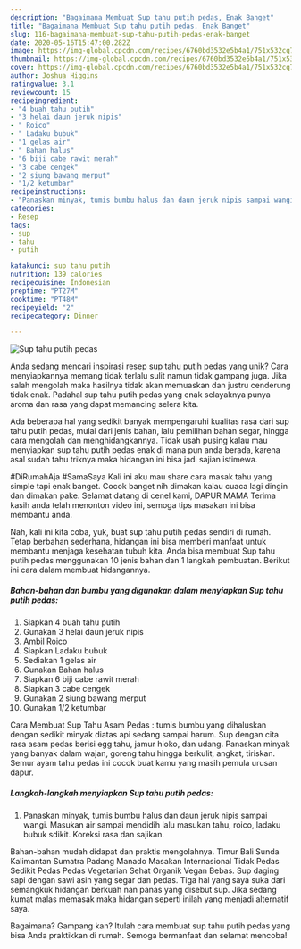 ```yaml
---
description: "Bagaimana Membuat Sup tahu putih pedas, Enak Banget"
title: "Bagaimana Membuat Sup tahu putih pedas, Enak Banget"
slug: 116-bagaimana-membuat-sup-tahu-putih-pedas-enak-banget
date: 2020-05-16T15:47:00.282Z
image: https://img-global.cpcdn.com/recipes/6760bd3532e5b4a1/751x532cq70/sup-tahu-putih-pedas-foto-resep-utama.jpg
thumbnail: https://img-global.cpcdn.com/recipes/6760bd3532e5b4a1/751x532cq70/sup-tahu-putih-pedas-foto-resep-utama.jpg
cover: https://img-global.cpcdn.com/recipes/6760bd3532e5b4a1/751x532cq70/sup-tahu-putih-pedas-foto-resep-utama.jpg
author: Joshua Higgins
ratingvalue: 3.1
reviewcount: 15
recipeingredient:
- "4 buah tahu putih"
- "3 helai daun jeruk nipis"
- " Roico"
- " Ladaku bubuk"
- "1 gelas air"
- " Bahan halus"
- "6 biji cabe rawit merah"
- "3 cabe cengek"
- "2 siung bawang merput"
- "1/2 ketumbar"
recipeinstructions:
- "Panaskan minyak, tumis bumbu halus dan daun jeruk nipis sampai wangi. Masukan air sampai mendidih lalu masukan tahu, roico, ladaku bubuk sdikit. Koreksi rasa dan sajikan."
categories:
- Resep
tags:
- sup
- tahu
- putih

katakunci: sup tahu putih 
nutrition: 139 calories
recipecuisine: Indonesian
preptime: "PT27M"
cooktime: "PT48M"
recipeyield: "2"
recipecategory: Dinner

---
```



![Sup tahu putih pedas](https://img-global.cpcdn.com/recipes/6760bd3532e5b4a1/751x532cq70/sup-tahu-putih-pedas-foto-resep-utama.jpg)

Anda sedang mencari inspirasi resep sup tahu putih pedas yang unik? Cara menyiapkannya memang tidak terlalu sulit namun tidak gampang juga. Jika salah mengolah maka hasilnya tidak akan memuaskan dan justru cenderung tidak enak. Padahal sup tahu putih pedas yang enak selayaknya punya aroma dan rasa yang dapat memancing selera kita.

Ada beberapa hal yang sedikit banyak mempengaruhi kualitas rasa dari sup tahu putih pedas, mulai dari jenis bahan, lalu pemilihan bahan segar, hingga cara mengolah dan menghidangkannya. Tidak usah pusing kalau mau menyiapkan sup tahu putih pedas enak di mana pun anda berada, karena asal sudah tahu triknya maka hidangan ini bisa jadi sajian istimewa.

#DiRumahAja #SamaSaya Kali ini aku mau share cara masak tahu yang simple tapi enak banget. Cocok banget nih dimakan kalau cuaca lagi dingin dan dimakan pake. Selamat datang di cenel kami, DAPUR MAMA Terima kasih anda telah menonton video ini, semoga tips masakan ini bisa membantu anda.


Nah, kali ini kita coba, yuk, buat sup tahu putih pedas sendiri di rumah. Tetap berbahan sederhana, hidangan ini bisa memberi manfaat untuk membantu menjaga kesehatan tubuh kita. Anda bisa membuat Sup tahu putih pedas menggunakan 10 jenis bahan dan 1 langkah pembuatan. Berikut ini cara dalam membuat hidangannya.

<!--inarticleads1-->

##### Bahan-bahan dan bumbu yang digunakan dalam menyiapkan Sup tahu putih pedas:

1. Siapkan 4 buah tahu putih
1. Gunakan 3 helai daun jeruk nipis
1. Ambil  Roico
1. Siapkan  Ladaku bubuk
1. Sediakan 1 gelas air
1. Gunakan  Bahan halus
1. Siapkan 6 biji cabe rawit merah
1. Siapkan 3 cabe cengek
1. Gunakan 2 siung bawang merput
1. Gunakan 1/2 ketumbar


Cara Membuat Sup Tahu Asam Pedas : tumis bumbu yang dihaluskan dengan sedikit minyak diatas api sedang sampai harum. Sup dengan cita rasa asam pedas berisi egg tahu, jamur hioko, dan udang. Panaskan minyak yang banyak dalam wajan, goreng tahu hingga berkulit, angkat, tiriskan. Semur ayam tahu pedas ini cocok buat kamu yang masih pemula urusan dapur. 

<!--inarticleads2-->

##### Langkah-langkah menyiapkan Sup tahu putih pedas:

1. Panaskan minyak, tumis bumbu halus dan daun jeruk nipis sampai wangi. Masukan air sampai mendidih lalu masukan tahu, roico, ladaku bubuk sdikit. Koreksi rasa dan sajikan.


Bahan-bahan mudah didapat dan praktis mengolahnya. Timur Bali Sunda Kalimantan Sumatra Padang Manado Masakan Internasional Tidak Pedas Sedikit Pedas Pedas Vegetarian Sehat Organik Vegan Bebas. Sup daging sapi dengan sawi asin yang segar dan pedas. Tiga hal yang saya suka dari semangkuk hidangan berkuah nan panas yang disebut sup. Jika sedang kumat malas memasak maka hidangan seperti inilah yang menjadi alternatif saya. 

Bagaimana? Gampang kan? Itulah cara membuat sup tahu putih pedas yang bisa Anda praktikkan di rumah. Semoga bermanfaat dan selamat mencoba!
